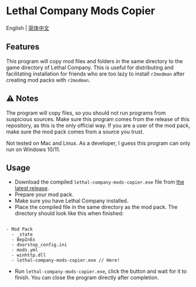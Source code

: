 # Lethal Company Mods Copier

English | [简体中文](./README-zh.md)

## Features

This program will copy mod files and folders in the same directory to the game directory of Lethal Company. This is useful for distributing and facilitating installation for friends who are too lazy to install `r2modman` after creating mod packs with `r2modman`.

## :warning: Notes

The program will copy files, so you should not run programs from suspicious sources. Make sure this program comes from the release of this repository, as this is the only official way. If you are a user of the mod pack, make sure the mod pack comes from a source you trust.

Not tested on Mac and Linux. As a developer, I guess this program can only run on Windows 10/11.

## Usage

- Download the compiled `lethal-company-mods-copier.exe` file from [the latest release](https://github.com/s3xysteak/lethal-company-mods-copier/releases).
- Prepare your mod pack.
- Make sure you have Lethal Company installed.
- Place the compiled file in the same directory as the mod pack. The directory should look like this when finished:

```

- Mod Pack
  - _state
  - BepInEx
  - doorstop_config.ini
  - mods.yml
  - winhttp.dll
  - lethal-company-mods-copier.exe // Here!

```

- Run `lethal-company-mods-copier.exe`, click the button and wait for it to finish. You can close the program directly after completion.
